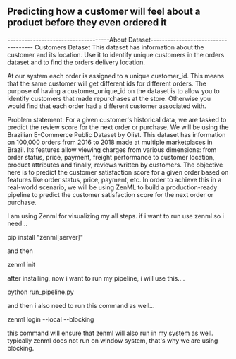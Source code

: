 ## Predicting how a customer will feel about a product before they even ordered it






------------------------------------About Dataset------------------------------------
Customers Dataset
This dataset has information about the customer and its location. Use it to identify unique customers in the orders dataset and to find the orders delivery location.

At our system each order is assigned to a unique customer_id. This means that the same customer will get different ids for different orders. The purpose of having a customer_unique_id on the dataset is to allow you to identify customers that made repurchases at the store. Otherwise you would find that each order had a different customer associated with.






Problem statement: For a given customer's historical data, we are tasked to predict the review score for the next order or purchase. We will be using the Brazilian E-Commerce Public Dataset by Olist. This dataset has information on 100,000 orders from 2016 to 2018 made at multiple marketplaces in Brazil. Its features allow viewing charges from various dimensions: from order status, price, payment, freight performance to customer location, product attributes and finally, reviews written by customers. The objective here is to predict the customer satisfaction score for a given order based on features like order status, price, payment, etc. In order to achieve this in a real-world scenario, we will be using ZenML to build a production-ready pipeline to predict the customer satisfaction score for the next order or purchase.





I am using Zenml for visualizing my all steps.
if i want to run use zenml so i need...

   pip install "zenml[server]" 

and then
   
   zenml init  

after installing, now i want to run my pipeline, i will use this....
   
   python run_pipeline.py      

and then i also need to run this command as well...
   
   zenml login --local --blocking

this command will ensure that zenml will also run in my system as well.
typically zenml does not run on window system, that's why we are using blocking.